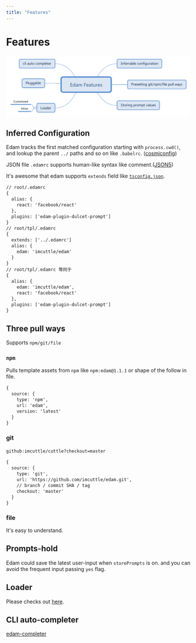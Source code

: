 ```yaml
---
title: "Features"
---
```


<style>
.post {
  max-width: 700px;
  margin: auto;
}
</style>

# Features

![](./imgs/features.svg)

## Inferred Configuration

Edam tracks the first matched configuration starting with `process.cwd()`, and lookup the parent `../` paths and so on like `.babelrc`. ([cosmiconfig](https://github.com/davidtheclark/cosmiconfig))

JSON file `.edamrc` supports human-like syntax like comment.([JSON5](https://github.com/json5/json5))

It's awesome that edam supports `extends` field like [`tsconfig.json`](http://www.typescriptlang.org/docs/handbook/tsconfig-json.html).

```text
// root/.edamrc
{
  alias: {
    react: 'facebook/react'
  },
  plugins: ['edam-plugin-dulcet-prompt']
}
// root/tpl/.edamrc
{
  extends: ['../.edamrc']
  alias: {
    edam: 'imcuttle/edam'
  }
}
// root/tpl/.edamrc 等同于
{
  alias: {
    edam: 'imcuttle/edam',
    react: 'facebook/react'
  },
  plugins: ['edam-plugin-dulcet-prompt']
}
```

## Three pull ways

Supports `npm/git/file`

### `npm`

Pulls template assets from `npm` like `npm:edam@1.1.1` or shape of the follow in file.

```text
{
  source: {
    type: 'npm',
    url: 'edam',
    version: 'latest'
  }
}
```

### git

`github:imcuttle/cuttle?checkout=master`

```text
{
  source: {
    type: 'git',
    url: 'https://github.com/imcuttle/edam.git',
    // branch / commit SHA / tag
    checkout: 'master'
  }
}
```

### file

It's easy to understand.

## Prompts-hold

Edam could save the latest user-input when `storePrompts` is on. and you can avoid the frequent input passing `yes` flag.

## Loader

Please checks out [here](./advanced/write-template.md).

## CLI auto-completer

[edam-completer](https://github.com/imcuttle/edam/blob/master/packages/edam-completer/Readme.md)
